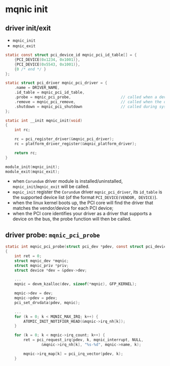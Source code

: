 # mqnic init

## driver init/exit
* `mqnic_init`
* `mqnic_exit`

```c
static const struct pci_device_id mqnic_pci_id_table[] = {
	{PCI_DEVICE(0x1234, 0x1001)},
	{PCI_DEVICE(0x5543, 0x1001)},
	{0 /* end */ }
};

static struct pci_driver mqnic_pci_driver = {
	.name = DRIVER_NAME,
	.id_table = mqnic_pci_id_table,
	.probe = mqnic_pci_probe,                      // called when a device matching an entry in the id_table is found
	.remove = mqnic_pci_remove,                    // called when the device is removed or driver is unloaded
	.shutdown = mqnic_pci_shutdown                 // called during system reboot/shutdown
};

static int __init mqnic_init(void)
{
	int rc;

	rc = pci_register_driver(&mqnic_pci_driver);
	rc = platform_driver_register(&mqnic_platform_driver);

	return rc;
}

module_init(mqnic_init);
module_exit(mqnic_exit);
```
* when `Corundum` driver module is installed/uninstalled, `mqnic_init`/`mqnic_exit` will be called.
* `mqnic_init` register the `Corundum` driver `mqnic_pci_driver`, its `id_table` is the supported device list (of the format `PCI_DEVICE(VENDOR, DEVICE)`).
* when the linux kernel boots up, the PCI core will find the driver that matches the vendor/device for each PCI device;
* when the PCI core identifies your driver as a driver that supports a device on the bus, the probe function will then be called.

## driver probe: `mqnic_pci_probe`
```c
static int mqnic_pci_probe(struct pci_dev *pdev, const struct pci_device_id *ent)
{
	int ret = 0;
	struct mqnic_dev *mqnic;											// the mqnic device
	struct mqnic_priv *priv;
	struct device *dev = &pdev->dev;									// pdev is the struct pci_dev - pci device, pdev->dev is the generic device interface

	...
	mqnic = devm_kzalloc(dev, sizeof(*mqnic), GFP_KERNEL);

	mqnic->dev = dev;
	mqnic->pdev = pdev;
	pci_set_drvdata(pdev, mqnic);

	...
	for (k = 0; k < MQNIC_MAX_IRQ; k++) {
		ATOMIC_INIT_NOTIFIER_HEAD(&mqnic->irq_nh[k]);
	}

	for (k = 0; k < mqnic->irq_count; k++) {							// set mqnic_interrupt as the interrupt handler
		ret = pci_request_irq(pdev, k, mqnic_interrupt, NULL,
				&mqnic->irq_nh[k], "%s-%d", mqnic->name, k);

		mqnic->irq_map[k] = pci_irq_vector(pdev, k);
	}

```
